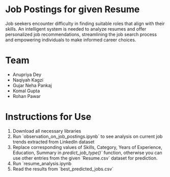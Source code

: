 # Job Postings for given Resume

Job seekers encounter difficulty in finding suitable roles that align with their skills. 
An intelligent system is needed to analyze resumes and offer personalized job 
recommendations, streamlining the job search process and empowering 
individuals to make informed career choices.

# Team
<ul> 
  <li> Anupriya Dey </li>
  <li> Naqiyah Kagzi </li>
  <li> Gujar Neha Pankaj </li>
  <li> Komal Gupta </li>
  <li> Rohan Pawar </li>
</ul>

# Instructions for Use
<ol>
  <li>Download all necessary libraries</li>
  <li>Run `observation_on_job_postings.ipynb` to see analysis on current job trends extracted from LinkedIn dataset</li>
  <li> Replace corresponding values of Skills, Category, Years of Experience, Education, Summary in <em>predict_job_type()`</em> function, otherwise you can use other entries from the given `Resume.csv` dataset for prediction. </li>
  <li>Run `resume_analysis.ipynb</li>
  <li> Read the results from `best_predicted_jobs.csv`</li>
</ol>
  

